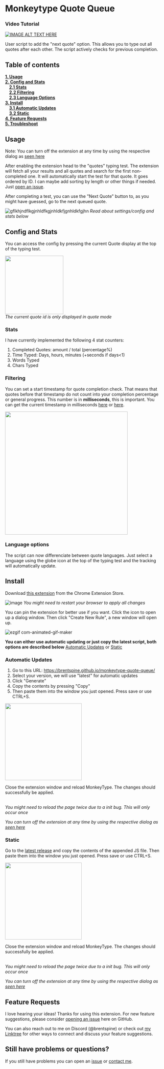 # Monkeytype Quote Queue

### Video Tutorial

[![IMAGE ALT TEXT HERE](https://img.youtube.com/vi/Pkry5tfjUiU0/0.jpg)](https://www.youtube.com/watch?v=Pkry5tfjUiU)

User script to add the "next quote" option. This allows you to type out all quotes after each other. The script actively checks for previous completion.

## Table of contents
**[1. Usage](#usage)**<br>
**[2. Config and Stats](#config-stats)**<br>
**&nbsp;&nbsp;&nbsp;&nbsp;[2.1 Stats](#stats)**<br>
**&nbsp;&nbsp;&nbsp;&nbsp;[2.2 Filtering](#usage-filtering)**<br>
**&nbsp;&nbsp;&nbsp;&nbsp;[2.3 Language Options](#language-options)**<br>
**[3. Install](#install)**<br>
**&nbsp;&nbsp;&nbsp;&nbsp;[3.1 Automatic Updates](#install-updates)**<br>
**&nbsp;&nbsp;&nbsp;&nbsp;[3.2 Static](#install-static)**<br>
**[4. Feature Requests](#feature-requests)**<br>
**[5. Troubleshoot](#troubleshoot)**<br>


## Usage <span id="usage"></span>

Note: You can turn off the extension at any time by using the respective dialog as <a href="https://github.com/brentspine/monkeytype-quote-queue/assets/55391576/98ecee87-cf95-4a96-93fd-50db753cb968" target="_blank">seen here</a>

After enabling the extension head to the "quotes" typing test. The extension will fetch all your results and all quotes and search for the first non-completed one. It will automatically start the test for that quote. It goes ordered by ID. I can maybe add sorting by length or other things if needed. Just [open an issue](https://github.com/brentspine/monkeytype-quote-queue/issues).

After completing a test, you can use the "Next Quote" button to, as you might have guessed, go to the next queued quote.

![gflkhjndflkgjnhldfkgjnhldkfjgnhldkfgjhn](https://github.com/brentspine/monkeytype-quote-queue/assets/55391576/cf8d9f98-95f9-463e-bc93-9fcbd9584c16)
<i>Read about settings/config and stats below</i>

## Config and Stats <span id="config-stats"></span>

You can access the config by pressing the current Quote display at the top of the typing test. 

<img src="https://github.com/user-attachments/assets/92c8d00c-75b9-4211-ac5e-78052efb2023" height=190><br>
<i>The current quote id is only displayed in quote mode</i>


### Stats <span id="stats"></span>

I have currently implemented the following 4 stat counters: 
 1. Completed Quotes: amount / total (percentage%)
 2. Time Typed: Days, hours, minutes (+seconds if days<1)
 3. Words Typed
 4. Chars Typed

### Filtering <span id="usage-filtering"></span>

You can set a start timestamp for quote completion check. That means that quotes before that timestamp do not count into your completion percentage or general progress. This number is in <b>milliseconds</b>, this is important. You can get the current timestamp in milliseconds [here](https://brentspine.de/tools/live-timestamp/) or [here](https://currentmillis.com/).

<img src="https://github.com/user-attachments/assets/04730835-c9dd-4ab6-995f-1ce41c02eaaf" height=400>


### Language options <span id="language-options"></span>

The script can now differenciate between quote languages. Just select a language using the globe icon at the top of the typing test and the tracking will automatically update.

## Install <span id="install"></span>

Download [this extension](https://chromewebstore.google.com/detail/user-javascript-and-css/nbhcbdghjpllgmfilhnhkllmkecfmpld?pli=1) from the Chrome Extension Store.

![image](https://github.com/brentspine/monkeytype-quote-queue/assets/55391576/0cb8359e-6061-4574-81ab-2cd91add9ac2)
<i>You might need to restart your browser to apply all changes</i>

You can pin the extension for better use if you want. Click the icon to open up a dialog window. Then click "Create New Rule", a new window will open up.

![ezgif com-animated-gif-maker](https://github.com/brentspine/monkeytype-quote-queue/assets/55391576/98ecee87-cf95-4a96-93fd-50db753cb968)

<b>You can either use automatic updating or just copy the latest script, both options are described below</b> <a href="#install-updates">Automatic Updates</a> or <a href="#install-static">Static</a>

### Automatic Updates <span id="install-updates"></span>

1. Go to this URL: https://brentspine.github.io/monkeytype-quote-queue/
2. Select your version, we will use "latest" for automatic updates
3. Click "Generate"
4. Copy the contents by pressing "Copy"
5. Then paste them into the window you just opened. Press save or use CTRL+S.

<img src="https://github.com/user-attachments/assets/db4fab80-2160-4e83-9077-9377d9a9a123" height=250>

Close the extension window and reload MonkeyType. The changes should successfully be applied.

<br><i>You might need to reload the page twice due to a init bug. This will only occur once</i>

<i> You can turn off the extension at any time by using the respective dialog as <a href="https://github.com/brentspine/monkeytype-quote-queue/assets/55391576/98ecee87-cf95-4a96-93fd-50db753cb968" target="_blank">seen here</a></i>

### Static <span id="install-static"></span>

Go to the [latest release](https://github.com/brentspine/monkeytype-quote-queue/releases/) and copy the contents of the appended JS file. Then paste them into the window you just opened. Press save or use CTRL+S.

<img src="https://github.com/brentspine/monkeytype-quote-queue/assets/55391576/489e0063-dd6b-425b-881e-1cea605a986d" height=250>

Close the extension window and reload MonkeyType. The changes should successfully be applied.

<br><i>You might need to reload the page twice due to a init bug. This will only occur once</i>

<i> You can turn off the extension at any time by using the respective dialog as <a href="https://github.com/brentspine/monkeytype-quote-queue/assets/55391576/98ecee87-cf95-4a96-93fd-50db753cb968" target="_blank">seen here</a></i>

## Feature Requests <span id="feature-requests"></span>

I love hearing your ideas! Thanks for using this extension. For new feature suggestions, please consider [opening an issue](https://github.com/brentspine/monkeytype-quote-queue/issues) here on GitHub.

You can also reach out to me on Discord (@brentspine) or check out [my Linktree](https://linktr.ee/brentspine) for other ways to connect and discuss your feature suggestions.

## Still have problems or questions? <span id="troubleshoot"></span>

If you still have problems you can open an [issue](https://github.com/brentspine/monkeytype-quote-queue/issues) or [contact me](https://linktr.ee/brentspine).

